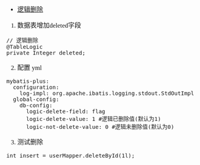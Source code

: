 <span  style="font-family: Simsun,serif; font-size: 17px; ">

- [逻辑删除](https://baomidou.com/pages/6b03c5/)

1. 数据表增加deleted字段
~~~
// 逻辑删除
@TableLogic
private Integer deleted;
~~~
2. 配置 yml
~~~
mybatis-plus:
  configuration:
    log-impl: org.apache.ibatis.logging.stdout.StdOutImpl
  global-config:
    db-config:
      logic-delete-field: flag
      logic-delete-value: 1 #逻辑已删除值(默认为1)
      logic-not-delete-value: 0 #逻辑未删除值(默认为0)
~~~
3. 测试删除
~~~
int insert = userMapper.deleteById(1l);
~~~


</span>